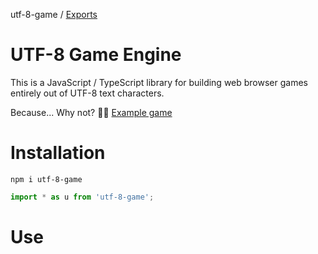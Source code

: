 utf-8-game / [Exports](modules.md)

# UTF-8 Game Engine

This is a JavaScript / TypeScript library for building web browser games entirely out of UTF-8 text characters.

Because... Why not? 🤷‍♀️
<a href="https://utf-8-game-engine-example.netlify.app/">Example game</a>

# Installation

```
npm i utf-8-game
```

```javascript
import * as u from 'utf-8-game';
```

# Use
